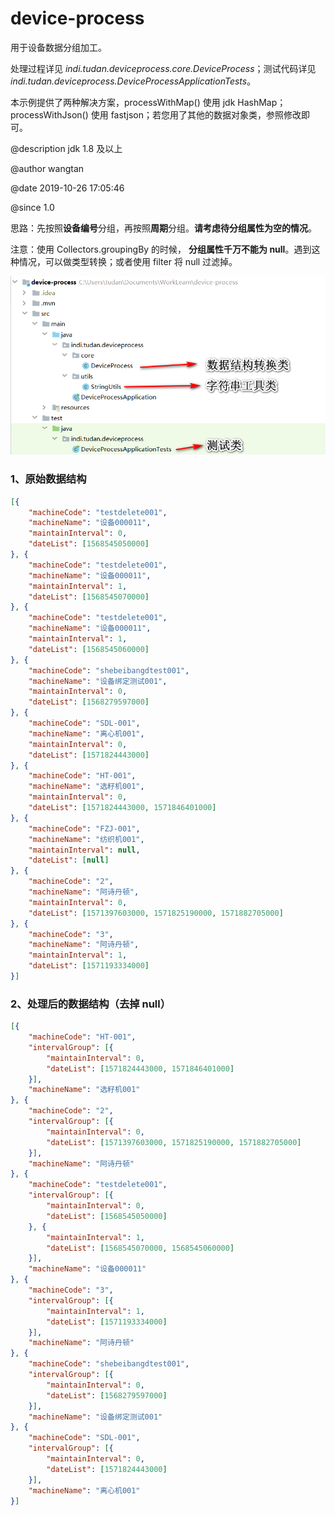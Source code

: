 # device-process

用于设备数据分组加工。

处理过程详见 *indi.tudan.deviceprocess.core.DeviceProcess*；测试代码详见 *indi.tudan.deviceprocess.DeviceProcessApplicationTests*。

本示例提供了两种解决方案，processWithMap() 使用 jdk HashMap；processWithJson() 使用 fastjson；若您用了其他的数据对象类，参照修改即可。

@description jdk 1.8 及以上

@author wangtan

@date 2019-10-26 17:05:46

@since 1.0

思路：先按照**设备编号**分组，再按照**周期**分组。**请考虑待分组属性为空的情况**。

注意：使用 Collectors.groupingBy 的时候， **分组属性千万不能为 null**。遇到这种情况，可以做类型转换；或者使用 filter 将 null 过滤掉。



![项目结构说明](README.assets/项目结构说明.png)



### 1、原始数据结构

```json
[{
	"machineCode": "testdelete001",
	"machineName": "设备000011",
	"maintainInterval": 0,
	"dateList": [1568545050000]
}, {
	"machineCode": "testdelete001",
	"machineName": "设备000011",
	"maintainInterval": 1,
	"dateList": [1568545070000]
}, {
	"machineCode": "testdelete001",
	"machineName": "设备000011",
	"maintainInterval": 1,
	"dateList": [1568545060000]
}, {
	"machineCode": "shebeibangdtest001",
	"machineName": "设备绑定测试001",
	"maintainInterval": 0,
	"dateList": [1568279597000]
}, {
	"machineCode": "SDL-001",
	"machineName": "离心机001",
	"maintainInterval": 0,
	"dateList": [1571824443000]
}, {
	"machineCode": "HT-001",
	"machineName": "选籽机001",
	"maintainInterval": 0,
	"dateList": [1571824443000, 1571846401000]
}, {
	"machineCode": "FZJ-001",
	"machineName": "纺织机001",
	"maintainInterval": null,
	"dateList": [null]
}, {
	"machineCode": "2",
	"machineName": "阿诗丹顿",
	"maintainInterval": 0,
	"dateList": [1571397603000, 1571825190000, 1571882705000]
}, {
	"machineCode": "3",
	"machineName": "阿诗丹顿",
	"maintainInterval": 1,
	"dateList": [1571193334000]
}]
```

### 2、处理后的数据结构（去掉 null）

```json
[{
	"machineCode": "HT-001",
	"intervalGroup": [{
		"maintainInterval": 0,
		"dateList": [1571824443000, 1571846401000]
	}],
	"machineName": "选籽机001"
}, {
	"machineCode": "2",
	"intervalGroup": [{
		"maintainInterval": 0,
		"dateList": [1571397603000, 1571825190000, 1571882705000]
	}],
	"machineName": "阿诗丹顿"
}, {
	"machineCode": "testdelete001",
	"intervalGroup": [{
		"maintainInterval": 0,
		"dateList": [1568545050000]
	}, {
		"maintainInterval": 1,
		"dateList": [1568545070000, 1568545060000]
	}],
	"machineName": "设备000011"
}, {
	"machineCode": "3",
	"intervalGroup": [{
		"maintainInterval": 1,
		"dateList": [1571193334000]
	}],
	"machineName": "阿诗丹顿"
}, {
	"machineCode": "shebeibangdtest001",
	"intervalGroup": [{
		"maintainInterval": 0,
		"dateList": [1568279597000]
	}],
	"machineName": "设备绑定测试001"
}, {
	"machineCode": "SDL-001",
	"intervalGroup": [{
		"maintainInterval": 0,
		"dateList": [1571824443000]
	}],
	"machineName": "离心机001"
}]
```
